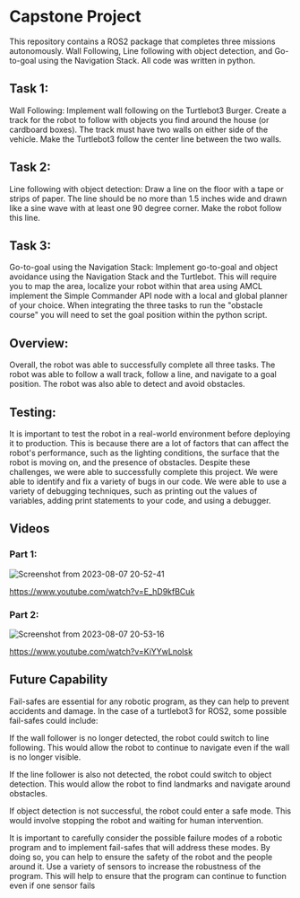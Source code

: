 # Capstone Project
This repository contains a ROS2 package that completes three missions autonomously.  Wall Following, Line following with object detection, and Go-to-goal using the Navigation Stack.  All code was written in python.

## Task 1:
Wall Following: Implement wall following on the Turtlebot3 Burger. Create a track for the robot to follow with objects you find around the house (or cardboard boxes). The track must have two walls on either side of the vehicle. Make the Turtlebot3 follow the center line between the two walls.

## Task 2:
Line following with object detection: Draw a line on the floor with a tape or strips of paper. The line should be no more than 1.5 inches wide and drawn like a sine wave with at least one 90 degree corner. Make the robot follow this line.

## Task 3:
Go-to-goal using the Navigation Stack: Implement go-to-goal and object avoidance using the Navigation Stack and the Turtlebot. This will require you to map the area, localize your robot within that area using AMCL implement the Simple Commander API node with a local and global planner of your choice. When integrating the three tasks to run the "obstacle course" you will need to set the goal position within the python script.  

## Overview:
Overall, the robot was able to successfully complete all three tasks. The robot was able to follow a wall track, follow a line, and navigate to a goal position. The robot was also able to detect and avoid obstacles.

## Testing:
It is important to test the robot in a real-world environment before deploying it to production. This is because there are a lot of factors that can affect the robot's performance, such as the lighting conditions, the surface that the robot is moving on, and the presence of obstacles. Despite these challenges, we were able to successfully complete this project. We were able to identify and fix a variety of bugs in our code. We were able to use a variety of debugging techniques, such as printing out the values of variables, adding print statements to your code, and using a debugger. 

## Videos
### Part 1:  
![Screenshot from 2023-08-07 20-52-41](https://github.com/mlopez96/SAE_Solutions/assets/26072511/ad8516d3-0f0b-4868-86bb-b1c06db395fa)

https://www.youtube.com/watch?v=E_hD9kfBCuk
### Part 2:
![Screenshot from 2023-08-07 20-53-16](https://github.com/mlopez96/SAE_Solutions/assets/26072511/c2b56226-f2c4-45c0-b515-895f3cb86df5)

https://www.youtube.com/watch?v=KiYYwLnoIsk

## Future Capability
Fail-safes are essential for any robotic program, as they can help to prevent accidents and damage. In the case of a turtlebot3 for ROS2, some possible fail-safes could include:

If the wall follower is no longer detected, the robot could switch to line following. This would allow the robot to continue to navigate even if the wall is no longer visible.  

If the line follower is also not detected, the robot could switch to object detection. This would allow the robot to find landmarks and navigate around obstacles.  

If object detection is not successful, the robot could enter a safe mode. This would involve stopping the robot and waiting for human intervention.  

It is important to carefully consider the possible failure modes of a robotic program and to implement fail-safes that will address these modes. By doing so, you can help to ensure the safety of the robot and the people around it.
Use a variety of sensors to increase the robustness of the program. This will help to ensure that the program can continue to function even if one sensor fails  
